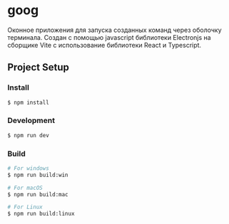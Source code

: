 # goog

Оконное приложения для запуска созданных команд через оболочку терминала. Создан с помощью javascript библиотеки Electronjs на сборщике Vite с использование библиотеки React и Typescript.

## Project Setup

### Install

```bash
$ npm install
```

### Development

```bash
$ npm run dev
```

### Build

```bash
# For windows
$ npm run build:win

# For macOS
$ npm run build:mac

# For Linux
$ npm run build:linux
```
